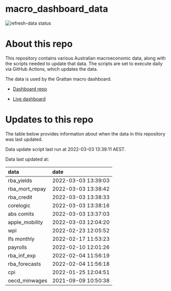 
<!-- README.md is generated from README.Rmd. Please edit that file -->

# macro\_dashboard\_data

<!-- badges: start -->

![refresh-data
status](https://github.com/grattan/macro_dashboard_data/workflows/refresh-data/badge.svg)

<!-- badges: end -->

# About this repo

This repository contains various Australian macroeconomic data, along
with the scripts needed to update that data. The scripts are set to
execute daily via GitHub Actions, which updates the data.

The data is used by the Grattan macro dashboard.

  - [Dashboard repo](https://github.com/grattan/macrodashboard)

  - [Live dashboard](https://mattcowgill.shinyapps.io/macrodashboard/)

# Updates to this repo

The table below provides information about when the data in this
repository was last updated.

Data update script last run at 2022-03-03 13:39:11 AEST.

Data last updated at:

| data             | date                |
| :--------------- | :------------------ |
| rba\_yields      | 2022-03-03 13:39:03 |
| rba\_mort\_repay | 2022-03-03 13:38:42 |
| rba\_credit      | 2022-03-03 13:38:33 |
| corelogic        | 2022-03-03 13:38:16 |
| abs comits       | 2022-03-03 13:37:03 |
| apple\_mobility  | 2022-03-03 12:04:20 |
| wpi              | 2022-02-23 12:05:52 |
| lfs monthly      | 2022-02-17 11:53:23 |
| payrolls         | 2022-02-10 12:01:26 |
| rba\_inf\_exp    | 2022-02-04 11:56:19 |
| rba\_forecasts   | 2022-02-04 11:56:18 |
| cpi              | 2022-01-25 12:04:51 |
| oecd\_minwages   | 2021-09-09 10:50:38 |
